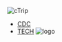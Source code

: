 ![cTrip](https://ss0.bdstatic.com/-0U0bnSm1A5BphGlnYG/tam-ogel/898236bfc782a53cc136c6811ad5a031_90_90.jpg)

- [CDC](http://ued.ctrip.com/blog/category/front-end-development)
- [TECH](http://techshow.ctrip.com) ![logo](http://techshow.ctrip.com/wp-content/uploads/2014/06/112.jpg)
